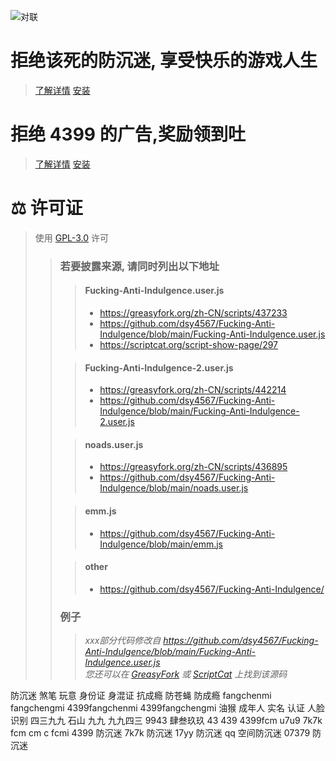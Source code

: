 ![对联](https://fcmsb250.github.io/img1.jpeg)

# 拒绝该死的防沉迷, 享受快乐的游戏人生

> [了解详情](Fucking-Anti-Indulgence.md) [安装](Fucking-Anti-Indulgence.user.js)

# 拒绝 4399 的广告,奖励领到吐

> [了解详情](noads.md) [安装](noads.user.js)

# ⚖️ 许可证

> 使用 [GPL-3.0](LICENSE.txt) 许可
>
> > ### 若要披露来源, 请同时列出以下地址
> >
> > > #### Fucking-Anti-Indulgence.user.js
> > >
> > > -   https://greasyfork.org/zh-CN/scripts/437233
> > > -   https://github.com/dsy4567/Fucking-Anti-Indulgence/blob/main/Fucking-Anti-Indulgence.user.js
> > > -   https://scriptcat.org/script-show-page/297
> >
> > > #### Fucking-Anti-Indulgence-2.user.js
> > >
> > > -   https://greasyfork.org/zh-CN/scripts/442214
> > > -   https://github.com/dsy4567/Fucking-Anti-Indulgence/blob/main/Fucking-Anti-Indulgence-2.user.js
> >
> > > #### noads.user.js
> > >
> > > -   https://greasyfork.org/zh-CN/scripts/436895
> > > -   https://github.com/dsy4567/Fucking-Anti-Indulgence/blob/main/noads.user.js
> >
> > > #### emm.js
> > >
> > > -   https://github.com/dsy4567/Fucking-Anti-Indulgence/blob/main/emm.js
> >
> > > #### other
> > >
> > > -   https://github.com/dsy4567/Fucking-Anti-Indulgence/
> >
> > ### 例子
> >
> > > _xxx部分代码修改自 https://github.com/dsy4567/Fucking-Anti-Indulgence/blob/main/Fucking-Anti-Indulgence.user.js_  
>>>_您还可以在 [GreasyFork](https://greasyfork.org/zh-CN/scripts/437233) 或 [ScriptCat](https://scriptcat.org/script-show-page/297) 上找到该源码_

防沉迷 煞笔 玩意 身份证 身混证 抗成瘾 防苍蝇 防成瘾 fangchenmi fangchengmi 4399fangchenmi 4399fangchengmi 油猴 成年人 实名 认证 人脸 识别 四三九九 石山 九九 九九四三 9943 肆叁玖玖 43 439 4399fcm u7u9 7k7k fcm cm c fcmi 4399 防沉迷 7k7k 防沉迷 17yy 防沉迷 qq 空间防沉迷 07379 防沉迷
